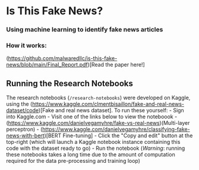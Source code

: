 # Is This Fake News? 
### Using machine learning to identify fake news articles

### How it works:

(https://github.com/malwaredllc/is-this-fake-news/blob/main/Final_Report.pdf)[Read the paper here!]

## Running the Research Notebooks

The research notebooks (`/research-notebooks`) were developed on Kaggle, using the (https://www.kaggle.com/clmentbisaillon/fake-and-real-news-dataset/code)[Fake and real news dataset]. To run these yourself:
    - Sign into Kaggle.com
    - Visit one of the links below to view the noteboook
        - (https://www.kaggle.com/danielvegamyhre/fake-vs-real-news)(Multi-layer perceptron)
        - (https://www.kaggle.com/danielvegamyhre/classifying-fake-news-with-bert)[BERT Fine-tuning]
    - Click the "Copy and edit" button at the top-right (which will launch a Kaggle notebook instance containing this code with the dataset ready to go)
    - Run the notebook (*Warning*: running these notebooks takes a long time due to the amount of computation required for the data pre-processing and training loop)


